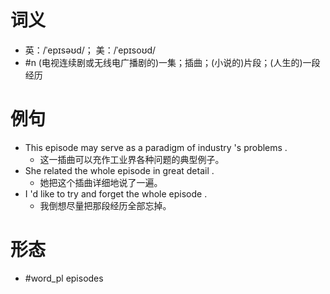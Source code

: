 # 词义
- 英：/ˈepɪsəʊd/； 美：/ˈepɪsoʊd/
- #n (电视连续剧或无线电广播剧的)一集；插曲；(小说的)片段；(人生的)一段经历
# 例句
- This episode may serve as a paradigm of industry 's problems .
	- 这一插曲可以充作工业界各种问题的典型例子。
- She related the whole episode in great detail .
	- 她把这个插曲详细地说了一遍。
- I 'd like to try and forget the whole episode .
	- 我倒想尽量把那段经历全部忘掉。
# 形态
- #word_pl episodes
